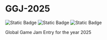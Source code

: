 # GGJ-2025
![Static Badge](https://img.shields.io/badge/Language-C%2B%2B-8A2BE2) ![Static Badge](https://img.shields.io/badge/Unreal_Engine-5.3.2-blue) ![Static Badge](https://img.shields.io/badge/Scripting-Blueprints-blue)

Global Game Jam Entry for the year 2025